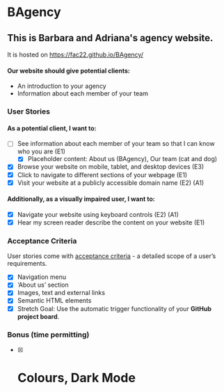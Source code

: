 # BAgency

## This is Barbara and Adriana's agency website.

It is hosted on https://fac22.github.io/BAgency/

#### Our website should give potential clients:

- An introduction to your agency
- Information about each member of your team

### User Stories

#### As a potential client, I want to:

- [ ] See information about each member of your team so that I can know who you are (E1)
  - [x] Placeholder content: About us (BAgency), Our team (cat and dog)
- [x] Browse your website on mobile, tablet, and desktop devices (E3)
- [x] Click to navigate to different sections of your webpage (E1)
- [x] Visit your website at a publicly accessible domain name (E2) (A1)

#### Additionally, as a visually impaired user, I want to:

- [x] Navigate your website using keyboard controls (E2) (A1)
- [x] Hear my screen reader describe the content on your website (E1)

### Acceptance Criteria

User stories come with [acceptance criteria](https://blog.easyagile.com/how-to-write-good-user-stories-in-agile-software-development-d4b25356b604) - a detailed scope of a user’s requirements.

- [x] Navigation menu
- [x] ‘About us’ section
- [x] Images, text and external links
- [x] Semantic HTML elements
- [x] Stretch Goal: Use the automatic trigger functionality of your **GitHub project board**.

### Bonus (time permitting)

- [x] # Colours, Dark Mode
